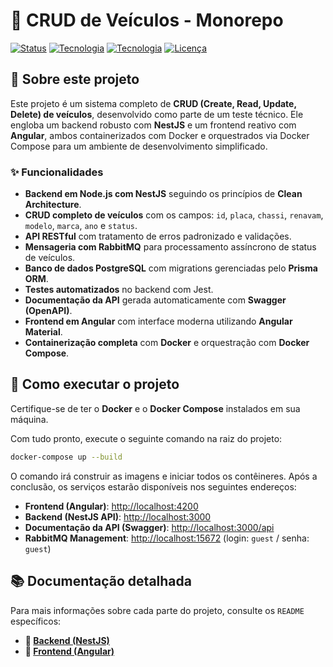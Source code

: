 # 🚗 CRUD de Veículos - Monorepo

[![Status](https://img.shields.io/badge/status-concluído-green)]()
[![Tecnologia](https://img.shields.io/badge/backend-NestJS-red)]()
[![Tecnologia](https://img.shields.io/badge/frontend-Angular-blue)]()
[![Licença](https://img.shields.io/badge/licen%C3%A7a-MIT-brightgreen)](LICENSE)

## 🎯 Sobre este projeto

Este projeto é um sistema completo de **CRUD (Create, Read, Update, Delete) de veículos**, desenvolvido como parte de um teste técnico. Ele engloba um backend robusto com **NestJS** e um frontend reativo com **Angular**, ambos containerizados com Docker e orquestrados via Docker Compose para um ambiente de desenvolvimento simplificado.

### ✨ Funcionalidades

- **Backend em Node.js com NestJS** seguindo os princípios de **Clean Architecture**.
- **CRUD completo de veículos** com os campos: `id`, `placa`, `chassi`, `renavam`, `modelo`, `marca`, `ano` e `status`.
- **API RESTful** com tratamento de erros padronizado e validações.
- **Mensageria com RabbitMQ** para processamento assíncrono de status de veículos.
- **Banco de dados PostgreSQL** com migrations gerenciadas pelo **Prisma ORM**.
- **Testes automatizados** no backend com Jest.
- **Documentação da API** gerada automaticamente com **Swagger (OpenAPI)**.
- **Frontend em Angular** com interface moderna utilizando **Angular Material**.
- **Containerização completa** com **Docker** e orquestração com **Docker Compose**.

## 🚀 Como executar o projeto

Certifique-se de ter o **Docker** e o **Docker Compose** instalados em sua máquina.

Com tudo pronto, execute o seguinte comando na raiz do projeto:

```bash
docker-compose up --build
```

O comando irá construir as imagens e iniciar todos os contêineres. Após a conclusão, os serviços estarão disponíveis nos seguintes endereços:

-   **Frontend (Angular)**: [http://localhost:4200](http://localhost:4200)
-   **Backend (NestJS API)**: [http://localhost:3000](http://localhost:3000)
-   **Documentação da API (Swagger)**: [http://localhost:3000/api](http://localhost:3000/api)
-   **RabbitMQ Management**: [http://localhost:15672](http://localhost:15672) (login: `guest` / senha: `guest`)

## 📚 Documentação detalhada

Para mais informações sobre cada parte do projeto, consulte os `README` específicos:

-   **📄 [Backend (NestJS)](./backend/README.md)**
-   **📄 [Frontend (Angular)](./frontend/README.md)** 